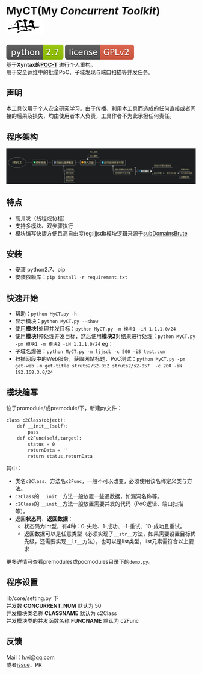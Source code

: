 # MyCT(My *Concurrent Toolkit*) <img src="https://github.com/0671/MyCT/blob/main/docx/ico.png" width="100px" /> 

[![Python 2.7](https://github.com/0671/MyCT/blob/main/docx/python-2.7-green.svg)](https://www.python.org/) [![License](https://github.com/0671/MyCT/blob/main/docx/license-GPLv2-red.svg)](https://github.com/0671/MyCT/blob/main/docx/LICENSE.txt)   
基于**Xyntax的[POC-T](https://github.com/Xyntax/POC-T)** 进行个人重构。  
用于安全运维中的批量PoC、子域发现与端口扫描等并发任务。   


声明
---
本工具仅用于个人安全研究学习。由于传播、利用本工具而造成的任何直接或者间接的后果及损失，均由使用者本人负责，工具作者不为此承担任何责任。  


程序架构
---
![architecture](https://github.com/0671/MyCT/blob/main/docx/architecture.jpg)


特点
---
- 高并发（线程或协程）  
- 支持多模块、双步骤执行  
- 模块编写快捷方便且高自由度(eg:ljjsdb模块逻辑来源于[subDomainsBrute](https://github.com/lijiejie/subDomainsBrute)  


安装
---
* 安装 python2.7、pip
* 安装依赖库：`pip install -r requirement.txt`


快速开始
---
* 帮助：`python MyCT.py -h`
* 显示模块：`python MyCT.py --show`
* 使用**模块1**处理并发目标：`python MyCT.py -m 模块1 -iN 1.1.1.0/24`
* 使用**模块1**预处理并发目标，然后使用**模块2**对结果进行处理：`python MyCT.py -pm 模块1 -m 模块2 -iN 1.1.1.0/24`
eg：
* 子域名爆破：`python MyCT.py -m ljjsdb -c 500 -iS test.com`
* 扫描网段中的Web服务，获取网站标题、PoC测试：`python MyCT.py -pm get-web -m get-title struts2/S2-052 struts2/s2-057  -c 200 -iN 192.168.3.0/24`


模块编写
---
位于promodule/或premodule/下，新建py文件：
```
class c2Class(object):
	def __init__(self):
		pass	
	def c2Func(self,target):
		status = 0
		returnData = ''
		return status,returnData
```
其中：
- 类名`c2Class`、方法名`c2Func`，一般不可以改变，必须使用该名称定义类与方法。
- `c2Class`的 `__init__`方法一般放置一些通数据，如漏洞名称等。
- `c2Class`的 `__init__`方法一般放置需要并发的代码（PoC逻辑、端口扫描等）。
- 返回**状态码**、**返回数据**：
  - 状态码为int型，有4种：0-失败、1-成功、-1-重试、10-成功且重试。
  - 返回数据可以是任意类型（必须实现了`__str__`方法，如果需要设置目标优先级，还需要实现`__lt__`方法），也可以是list类型，list元素需符合以上要求

更多详情可查看premodules或pocmodules目录下的`demo.py`。


程序设置
---
lib/core/setting.py 下  
并发数 **CONCURRENT_NUM**  默认为 50   
并发模块类名称 **CLASSNAME** 默认为 c2Class  
并发模块类的并发函数名称 **FUNCNAME** 默认为 c2Func  


反馈
---
Mail：h.vi@qq.com  
或者[issue](https://github.com/0671/MyCT/issues/new)、PR

